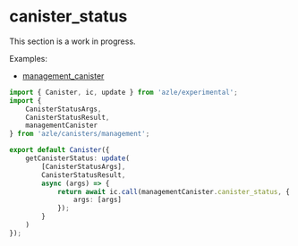 # canister_status

This section is a work in progress.

Examples:

-   [management_canister](https://github.com/demergent-labs/azle/tree/main/examples/management_canister)

```typescript
import { Canister, ic, update } from 'azle/experimental';
import {
    CanisterStatusArgs,
    CanisterStatusResult,
    managementCanister
} from 'azle/canisters/management';

export default Canister({
    getCanisterStatus: update(
        [CanisterStatusArgs],
        CanisterStatusResult,
        async (args) => {
            return await ic.call(managementCanister.canister_status, {
                args: [args]
            });
        }
    )
});
```
